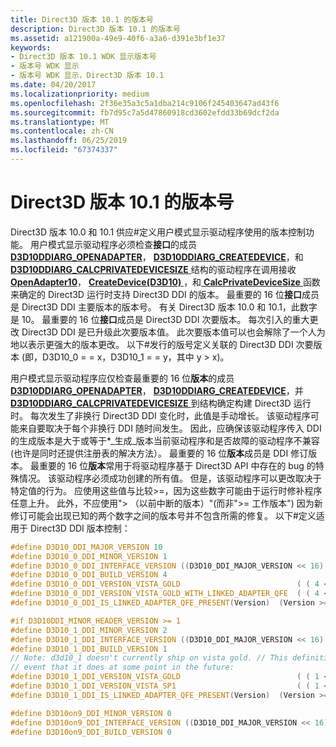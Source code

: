 ```yaml
---
title: Direct3D 版本 10.1 的版本号
description: Direct3D 版本 10.1 的版本号
ms.assetid: a121900a-49e9-40f6-a3a6-d391e3bf1e37
keywords:
- Direct3D 版本 10.1 WDK 显示版本号
- 版本号 WDK 显示
- 版本号 WDK 显示，Direct3D 版本 10.1
ms.date: 04/20/2017
ms.localizationpriority: medium
ms.openlocfilehash: 2f36e35a3c5a1dba214c9106f245403647ad43f6
ms.sourcegitcommit: fb7d95c7a5d47860918cd3602efdd33b69dcf2da
ms.translationtype: MT
ms.contentlocale: zh-CN
ms.lasthandoff: 06/25/2019
ms.locfileid: "67374337"
---
```

# <a name="version-numbers-for-direct3d-version-101"></a>Direct3D 版本 10.1 的版本号


Direct3D 版本 10.0 和 10.1 供应\#定义用户模式显示驱动程序使用的版本控制功能。 用户模式显示驱动程序必须检查**接口**的成员[ **D3D10DDIARG\_OPENADAPTER**](https://docs.microsoft.com/windows-hardware/drivers/ddi/content/d3d10umddi/ns-d3d10umddi-d3d10ddiarg_openadapter)， [ **D3D10DDIARG\_CREATEDEVICE**](https://docs.microsoft.com/windows-hardware/drivers/ddi/content/d3d10umddi/ns-d3d10umddi-d3d10ddiarg_createdevice)，和[ **D3D10DDIARG\_CALCPRIVATEDEVICESIZE** ](https://docs.microsoft.com/windows-hardware/drivers/ddi/content/d3d10umddi/ns-d3d10umddi-d3d10ddiarg_calcprivatedevicesize)结构的驱动程序在调用接收[ **OpenAdapter10**](https://docs.microsoft.com/windows-hardware/drivers/ddi/content/d3d10umddi/nc-d3d10umddi-pfnd3d10ddi_openadapter)， [ **CreateDevice(D3D10)** ](https://docs.microsoft.com/windows-hardware/drivers/ddi/content/d3d10umddi/nc-d3d10umddi-pfnd3d10ddi_createdevice)，和[ **CalcPrivateDeviceSize** ](https://docs.microsoft.com/windows-hardware/drivers/ddi/content/d3d10umddi/nc-d3d10umddi-pfnd3d10ddi_calcprivatedevicesize)函数来确定的 Direct3D 运行时支持 Direct3D DDI 的版本。 最重要的 16 位**接口**成员是 Direct3D DDI 主要版本的版本号。 有关 Direct3D 版本 10.0 和 10.1，此数字是 10。 最重要的 16 位**接口**成员是 Direct3D DDI 次要版本。 每次引入的重大更改 Direct3D DDI 是已升级此次要版本值。 此次要版本值可以也会解除了一个人为地以表示更强大的版本更改。 以下\#发行的版号定义关联的 Direct3D DDI 次要版本 (即，D3D10\_0 = = x，D3D10\_1 = = y，其中 y &gt; x)。

用户模式显示驱动程序应仅检查最重要的 16 位**版本**的成员[ **D3D10DDIARG\_OPENADAPTER**](https://docs.microsoft.com/windows-hardware/drivers/ddi/content/d3d10umddi/ns-d3d10umddi-d3d10ddiarg_openadapter)， [**D3D10DDIARG\_CREATEDEVICE**](https://docs.microsoft.com/windows-hardware/drivers/ddi/content/d3d10umddi/ns-d3d10umddi-d3d10ddiarg_createdevice)，并[ **D3D10DDIARG\_CALCPRIVATEDEVICESIZE** ](https://docs.microsoft.com/windows-hardware/drivers/ddi/content/d3d10umddi/ns-d3d10umddi-d3d10ddiarg_calcprivatedevicesize)到结构确定构建 Direct3D 运行时。 每次发生了非换行 Direct3D DDI 变化时，此值是手动增长。 该驱动程序可能来自要取决于每个非换行 DDI 随时间发生。 因此，应确保该驱动程序传入 DDI 的生成版本是大于或等于\*\_生成\_版本当前驱动程序和是否故障的驱动程序不兼容 (也许是同时还提供注册表的解决方法）。 最重要的 16 位**版本**成员是 DDI 修订版本。 最重要的 16 位**版本**常用于将驱动程序基于 Direct3D API 中存在的 bug 的特殊情况。 该驱动程序必须成功创建的所有值。 但是，该驱动程序可以更改取决于特定值的行为。 应使用这些值与比较&gt;=，因为这些数字可能由于运行时修补程序任意上升。 此外，不应使用"&gt; （以前中断的版本）"(而非"&gt;= 工作版本") 因为新修订可能会出现已知的两个数字之间的版本号并不包含所需的修复。 以下\#定义适用于 Direct3D DDI 版本控制：

```cpp
#define D3D10_DDI_MAJOR_VERSION 10
#define D3D10_0_DDI_MINOR_VERSION 1
#define D3D10_0_DDI_INTERFACE_VERSION ((D3D10_DDI_MAJOR_VERSION << 16) | D3D10_0_DDI_MINOR_VERSION)
#define D3D10_0_DDI_BUILD_VERSION 4
#define D3D10_0_DDI_VERSION_VISTA_GOLD                          ( ( 4 << 16 ) | 6000 )
#define D3D10_0_DDI_VERSION_VISTA_GOLD_WITH_LINKED_ADAPTER_QFE  ( ( 4 << 16 ) | 6008 )
#define D3D10_0_DDI_IS_LINKED_ADAPTER_QFE_PRESENT(Version)  (Version >= D3D10_0_DDI_VERSION_VISTA_GOLD_WITH_LINKED_ADAPTER_QFE)

#if D3D10DDI_MINOR_HEADER_VERSION >= 1
#define D3D10_1_DDI_MINOR_VERSION 2
#define D3D10_1_DDI_INTERFACE_VERSION ((D3D10_DDI_MAJOR_VERSION << 16) | D3D10_1_DDI_MINOR_VERSION)
#define D3D10_1_DDI_BUILD_VERSION 1
// Note: d3d10_1 doesn't currently ship on vista gold. // This definition is included for completeness in the 
// event that it does at some point in the future:
#define D3D10_1_DDI_VERSION_VISTA_GOLD                          ( ( 1 << 16 ) | 6000 )
#define D3D10_1_DDI_VERSION_VISTA_SP1                           ( ( 1 << 16 ) | 6008 )
#define D3D10_1_DDI_IS_LINKED_ADAPTER_QFE_PRESENT(Version)  (Version >= D3D10_1_DDI_VERSION_VISTA_SP1)

#define D3D10on9_DDI_MINOR_VERSION 0
#define D3D10on9_DDI_INTERFACE_VERSION ((D3D10_DDI_MAJOR_VERSION << 16) | D3D10on9_DDI_MINOR_VERSION)
#define D3D10on9_DDI_BUILD_VERSION 0
```

 

 





